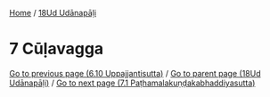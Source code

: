 
[Home](/) / [18Ud Udānapāḷi](../18Ud.md)

# 7 Cūḷavagga


[Go to previous page (6.10 Uppajjantisutta)](6/6.10.md) / [Go to parent page (18Ud Udānapāḷi)](0.md) / [Go to next page (7.1 Paṭhamalakuṇḍakabhaddiyasutta)](7/7.1.md)


